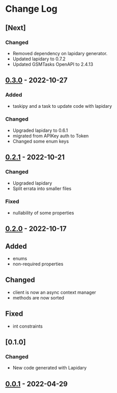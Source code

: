 # Change Log

## [Next]
### Changed
- Removed dependency on lapidary generator.
- Updated lapidary to 0.7.2
- Updated GSMTasks OpenAPI to 2.4.13

## [0.3.0](https://github.com/oeklo/gsmtasks-client/releases/tag/v0.3.0) - 2022-10-27
### Added
- taskipy and a task to update code with lapidary

### Changed
- Upgraded lapidary to 0.6.1
- migrated from APIKey auth to Token
- Changed some enum keys

## [0.2.1](https://github.com/oeklo/gsmtasks-client/releases/tag/v0.2.1) - 2022-10-21
### Changed
- Upgraded lapidary
- Split errata into smaller files

### Fixed
- nullability of some properties

## [0.2.0](https://github.com/oeklo/gsmtasks-client/releases/tag/v0.2.0) - 2022-10-17
## Added
- enums
- non-required properties

## Changed
- client is now an async context manager
- methods are now sorted

## Fixed
- int constraints

## [0.1.0]
### Changed
- New code generated with Lapidary

## [0.0.1](https://github.com/oeklo/gsmtasks-client/releases/tag/v0.0.1) - 2022-04-29
